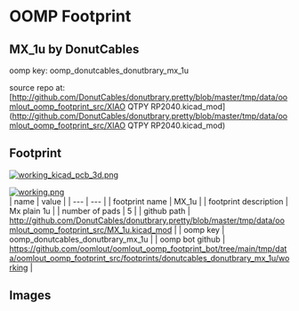 # OOMP Footprint  
## MX_1u  by DonutCables  
  
oomp key: oomp_donutcables_donutbrary_mx_1u  
  
source repo at: [http://github.com/DonutCables/donutbrary.pretty/blob/master/tmp/data/oomlout_oomp_footprint_src/XIAO QTPY RP2040.kicad_mod](http://github.com/DonutCables/donutbrary.pretty/blob/master/tmp/data/oomlout_oomp_footprint_src/XIAO QTPY RP2040.kicad_mod)  
## Footprint  
  
[![working_kicad_pcb_3d.png](working_kicad_pcb_3d_600.png)](working_kicad_pcb_3d.png)  
  
[![working.png](working_600.png)](working.png)  
| name | value | 
| --- | --- | 
| footprint name | MX_1u | 
| footprint description | Mx plain 1u | 
| number of pads | 5 | 
| github path | http://github.com/DonutCables/donutbrary.pretty/blob/master/tmp/data/oomlout_oomp_footprint_src/MX_1u.kicad_mod | 
| oomp key | oomp_donutcables_donutbrary_mx_1u | 
| oomp bot github | https://github.com/oomlout/oomlout_oomp_footprint_bot/tree/main/tmp/data/oomlout_oomp_footprint_src/footprints/donutcables_donutbrary_mx_1u/working | 
## Images  
